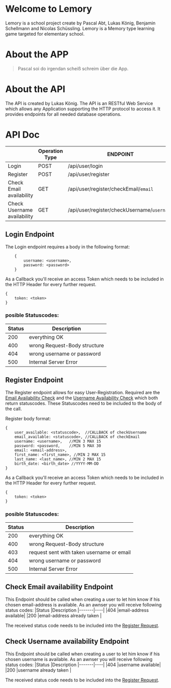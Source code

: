# Welcome to Lemory

Lemory is a school project create by Pascal Abt, Lukas König, Benjamin Schellmann and Nicolas Schüssling. Lemory is a Memory type learning game targeted for elementary school. 


# About the APP

  >Pascal soi do irgendan scheiß schreim über die App.

# About the API

The API is created by Lukas König. The API is an RESTful Web Service which allows any Application supporting the HTTP protocol to access it. It provides endpoints for all needed database operations.

# API Doc

|                |Operation Type   |ENDPOINT
|----------------|-----------------|---------|
|Login           |POST             |/api/user/login
|Register		 |POST	 		   |/api/user/register
|Check Email availability| GET 	   | /api/user/register/checkEmail/`email`
|Check Username availability| GET  | /api/user/register/checkUsername/`username`

## Login Endpoint

The Login endpoint requires a body in the following format:
```
	{
		username: <username>,
		password: <password>
	}
```

As a Callback you'll receive an access Token which needs to be included in the HTTP Header for every further request.

```
{
	token: <token>
}
```
### posible Statuscodes:
|Status	|Description
|-------|----|
|200	|everything OK|
|400	|wrong Request-Body structure|
|404 	|wrong username or password|
|500	|Internal Server Error|
## <a name="register"></a>Register Endpoint
The Register endpoint allows for easy User-Registration. Required are the [Email Availability Check](#emailCheck]) and the [Username Availability Check](#usernameCheck) which both return statuscodes. These Statuscodes need to be included to the body of the call.

Register body format:
```
{
	user_available: <statuscode>,  //CALLBACK of checkUsername
	email_available: <statuscode>, //CALLBACK of checkEmail
	username: <username>,	//MIN 3 MAX 15
	password: <password,	//MIN 5 MAX 30
	email: <email-address>,
	first_name: <first_name>, //MIN 2 MAX 15
	last_name: <last_name>,	//MIN 2 MAX 15
	birth_date: <birth_date> //YYYY-MM-DD
}
```
As a Callback you'll receive an access Token which needs to be included in the HTTP Header for every further request.

```
{
	token: <token>
}
```
### posible Statuscodes:
|Status	|Description
|-------|----|
|200	|everything OK|
|400	|wrong Request-Body structure|
|403	|request sent with taken username or email|
|404 	|wrong username or password|
|500	|Internal Server Error|


## <a name="emailCheck"></a> Check Email availability Endpoint
This Endpoint should be called when creating a user to let him know if his chosen email-address is available. As an awnser you will receive following status codes:
|Status	|Description
|-------|----|
|404	|email-address available|
|200	|email-address already taken |

The received status code needs to be included into the [Register Request](#register).
## <a name="usernameCheck"></a> Check Username availability Endpoint
This Endpoint should be called when creating a user to let him know if his chosen username is available. As an awnser you will receive following status codes:
|Status	|Description
|-------|----|
|404	|username available|
|200	|username already taken |

The received status code needs to be included into the [Register Request](#register).
